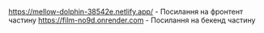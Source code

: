 https://mellow-dolphin-38542e.netlify.app/ - Посилання на фронтент частину 
https://film-no9d.onrender.com - Посилання на бекенд частину 
